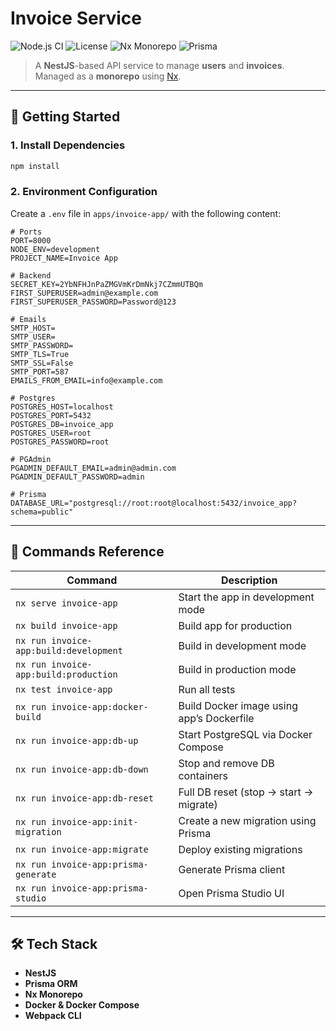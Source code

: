 # Invoice Service

![Node.js CI](https://img.shields.io/badge/Node.js-Enabled-green)
![License](https://img.shields.io/badge/license-MIT-blue.svg)
![Nx Monorepo](https://img.shields.io/badge/Nx-Monorepo-blue)
![Prisma](https://img.shields.io/badge/Prisma-ORM-green)

> A **NestJS**-based API service to manage **users** and **invoices**.
> Managed as a **monorepo** using [Nx](https://nx.dev/).

---

## 🚀 Getting Started

### 1. Install Dependencies

```bash
npm install
```

### 2. Environment Configuration

Create a `.env` file in `apps/invoice-app/` with the following content:

```env
# Ports
PORT=8000
NODE_ENV=development
PROJECT_NAME=Invoice App

# Backend
SECRET_KEY=2YbNFHJnPaZMGVmKrDmNkj7CZmmUTBQm
FIRST_SUPERUSER=admin@example.com
FIRST_SUPERUSER_PASSWORD=Password@123

# Emails
SMTP_HOST=
SMTP_USER=
SMTP_PASSWORD=
SMTP_TLS=True
SMTP_SSL=False
SMTP_PORT=587
EMAILS_FROM_EMAIL=info@example.com

# Postgres
POSTGRES_HOST=localhost
POSTGRES_PORT=5432
POSTGRES_DB=invoice_app
POSTGRES_USER=root
POSTGRES_PASSWORD=root

# PGAdmin
PGADMIN_DEFAULT_EMAIL=admin@admin.com
PGADMIN_DEFAULT_PASSWORD=admin

# Prisma
DATABASE_URL="postgresql://root:root@localhost:5432/invoice_app?schema=public"
```

---

## 🔧 Commands Reference

| Command                                | Description                               |
| -------------------------------------- | ----------------------------------------- |
| `nx serve invoice-app`                 | Start the app in development mode         |
| `nx build invoice-app`                 | Build app for production                  |
| `nx run invoice-app:build:development` | Build in development mode                 |
| `nx run invoice-app:build:production`  | Build in production mode                  |
| `nx test invoice-app`                  | Run all tests                             |
| `nx run invoice-app:docker-build`      | Build Docker image using app’s Dockerfile |
| `nx run invoice-app:db-up`             | Start PostgreSQL via Docker Compose       |
| `nx run invoice-app:db-down`           | Stop and remove DB containers             |
| `nx run invoice-app:db-reset`          | Full DB reset (stop → start → migrate)    |
| `nx run invoice-app:init-migration`    | Create a new migration using Prisma       |
| `nx run invoice-app:migrate`           | Deploy existing migrations                |
| `nx run invoice-app:prisma-generate`   | Generate Prisma client                    |
| `nx run invoice-app:prisma-studio`     | Open Prisma Studio UI                     |

---

## 🛠️ Tech Stack

- **NestJS**
- **Prisma ORM**
- **Nx Monorepo**
- **Docker & Docker Compose**
- **Webpack CLI**
